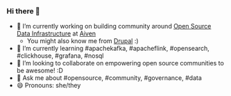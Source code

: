 ### Hi there 👋

- 🔭 I’m currently working on building community around [Open Source Data Infrastructure](https://www.meetup.com/nl-NL/pro/open-source-data-infrastructure-community/) at [Aiven](https://aiven.io)
  - You might also know me from [Drupal](https://drupal.org/) :)
- 🌱 I’m currently learning #apachekafka, #apacheflink, #opensearch, #clickhouse, #grafana, #nosql
- 👯 I’m looking to collaborate on empowering open source communities to be awesome! :D
- 💬 Ask me about #opensource, #community, #governance, #data
- 😄 Pronouns: she/they

<!--
**webchick/webchick** is a ✨ _special_ ✨ repository because its `README.md` (this file) appears on your GitHub profile.

Here are some ideas to get you started:

- 🤔 I’m looking for help with ...

- 📫 How to reach me: ...

- ⚡ Fun fact: ...
-->
